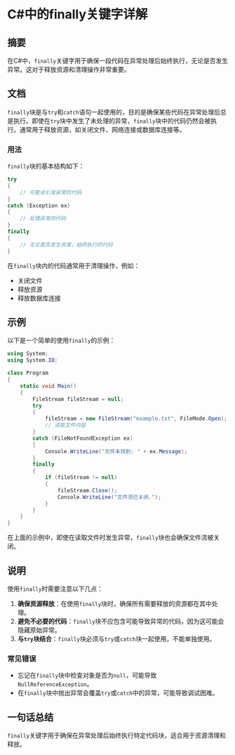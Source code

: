 <!--
Meta Description: # C#中的finally关键字详解 ## 摘要 在C#中，`finally`关键字用于确保一段代码在异常处理后始终执行，无论是否发生异常。这对于释放资源和清理操作非常重要。 ## 文档 `finally`块是与`try`和`catch`语句一起使用的，目的是确保某些代码在异常处理后总是执行。即使在...
Meta Keywords: finally, try, filestream, catch, null
-->

# C#中的finally关键字详解

## 摘要
在C#中，`finally`关键字用于确保一段代码在异常处理后始终执行，无论是否发生异常。这对于释放资源和清理操作非常重要。

## 文档
`finally`块是与`try`和`catch`语句一起使用的，目的是确保某些代码在异常处理后总是执行。即使在`try`块中发生了未处理的异常，`finally`块中的代码仍然会被执行。通常用于释放资源，如关闭文件、网络连接或数据库连接等。

### 用法
`finally`块的基本结构如下：

```csharp
try
{
    // 可能会引发异常的代码
}
catch (Exception ex)
{
    // 处理异常的代码
}
finally
{
    // 无论是否发生异常，始终执行的代码
}
```

在`finally`块内的代码通常用于清理操作，例如：

- 关闭文件
- 释放资源
- 释放数据库连接

## 示例
以下是一个简单的使用`finally`的示例：

```csharp
using System;
using System.IO;

class Program
{
    static void Main()
    {
        FileStream fileStream = null;
        try
        {
            fileStream = new FileStream("example.txt", FileMode.Open);
            // 读取文件内容
        }
        catch (FileNotFoundException ex)
        {
            Console.WriteLine("文件未找到: " + ex.Message);
        }
        finally
        {
            if (fileStream != null)
            {
                fileStream.Close();
                Console.WriteLine("文件流已关闭.");
            }
        }
    }
}
```

在上面的示例中，即使在读取文件时发生异常，`finally`块也会确保文件流被关闭。

## 说明
使用`finally`时需要注意以下几点：

1. **确保资源释放**：在使用`finally`块时，确保所有需要释放的资源都在其中处理。
2. **避免不必要的代码**：`finally`块不应包含可能导致异常的代码，因为这可能会隐藏原始异常。
3. **与`try`块结合**：`finally`块必须与`try`或`catch`块一起使用，不能单独使用。

### 常见错误
- 忘记在`finally`块中检查对象是否为`null`，可能导致`NullReferenceException`。
- 在`finally`块中抛出异常会覆盖`try`或`catch`中的异常，可能导致调试困难。

## 一句话总结
`finally`关键字用于确保在异常处理后始终执行特定代码块，适合用于资源清理和释放。